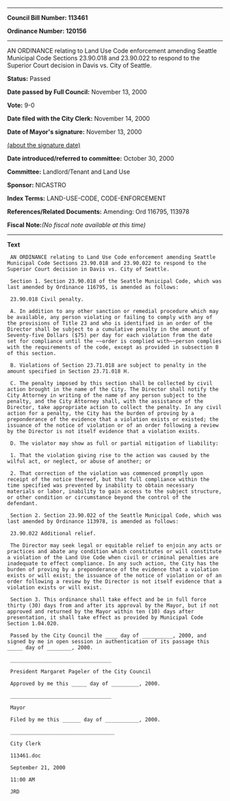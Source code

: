 

********

**Council Bill Number: 113461**
   
**Ordinance Number: 120156**
********

 AN ORDINANCE relating to Land Use Code enforcement amending Seattle Municipal Code Sections 23.90.018 and 23.90.022 to respond to the Superior Court decision in Davis vs. City of Seattle.

**Status:** Passed
   
**Date passed by Full Council:** November 13, 2000
   
**Vote:** 9-0
   
**Date filed with the City Clerk:** November 14, 2000
   
**Date of Mayor's signature:** November 13, 2000
   
[(about the signature date)](/~public/approvaldate.htm)
   
   
   
**Date introduced/referred to committee:** October 30, 2000
   
**Committee:** Landlord/Tenant and Land Use
   
**Sponsor:** NICASTRO
   
   
**Index Terms:** LAND-USE-CODE, CODE-ENFORCEMENT

**References/Related Documents:** Amending: Ord 116795, 113978

**Fiscal Note:**_(No fiscal note available at this time)_

********

**Text**
   
```
 AN ORDINANCE relating to Land Use Code enforcement amending Seattle Municipal Code Sections 23.90.018 and 23.90.022 to respond to the Superior Court decision in Davis vs. City of Seattle.

 Section 1. Section 23.90.018 of the Seattle Municipal Code, which was last amended by Ordinance 116795, is amended as follows:

 23.90.018 Civil penalty.

 A. In addition to any other sanction or remedial procedure which may be available, any person violating or failing to comply with any of the provisions of Title 23 and who is identified in an order of the Director shall be subject to a cumulative penalty in the amount of Seventy-five Dollars ($75) per day for each violation from the date set for compliance until the ~~order is complied with~~person complies with the requirements of the code, except as provided in subsection B of this section.

 B. Violations of Section 23.71.018 are subject to penalty in the amount specified in Section 23.71.018 H.

 C. The penalty imposed by this section shall be collected by civil action brought in the name of the City. The Director shall notify the City Attorney in writing of the name of any person subject to the penalty, and the City Attorney shall, with the assistance of the Director, take appropriate action to collect the penalty. In any civil action for a penalty, the City has the burden of proving by a preponderance of the evidence that a violation exists or existed; the issuance of the notice of violation or of an order following a review by the Director is not itself evidence that a violation exists.

 D. The violator may show as full or partial mitigation of liability:

 1. That the violation giving rise to the action was caused by the wilful act, or neglect, or abuse of another; or

 2. That correction of the violation was commenced promptly upon receipt of the notice thereof, but that full compliance within the time specified was prevented by inability to obtain necessary materials or labor, inability to gain access to the subject structure, or other condition or circumstance beyond the control of the defendant.

 Section 2. Section 23.90.022 of the Seattle Municipal Code, which was last amended by Ordinance 113978, is amended as follows:

 23.90.022 Additional relief.

 The Director may seek legal or equitable relief to enjoin any acts or practices and abate any condition which constitutes or will constitute a violation of the Land Use Code when civil or criminal penalties are inadequate to effect compliance. In any such action, the City has the burden of proving by a preponderance of the evidence that a violation exists or will exist; the issuance of the notice of violation or of an order following a review by the Director is not itself evidence that a violation exists or will exist.

 Section 3. This ordinance shall take effect and be in full force thirty (30) days from and after its approval by the Mayor, but if not approved and returned by the Mayor within ten (10) days after presentation, it shall take effect as provided by Municipal Code Section 1.04.020.

 Passed by the City Council the ____ day of __________, 2000, and signed by me in open session in authentication of its passage this _____ day of ________, 2000.

 _________________________________

 President Margaret Pageler of the City Council

 Approved by me this _____ day of _________, 2000.

 _________________________________

 Mayor

 Filed by me this ______ day of ___________, 2000.

 __________________________________

 City Clerk

 113461.doc

 September 21, 2000

 11:00 AM

 JRD

```
